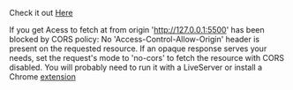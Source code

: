 Check it out <a href="https://20-js-products-via-api.netlify.app" target="_blank" rel="nofollow">Here</a>


If you get 
Acess to fetch at from origin 'http://127.0.0.1:5500' has been blocked by CORS policy: No 'Access-Control-Allow-Origin' header is present on the requested resource. If an opaque response serves your needs, set the request's mode to 'no-cors' to fetch the resource with CORS disabled.
You will probably need to run it with a LiveServer or install a Chrome <a href="https://chrome.google.com/webstore/detail/allow-cors-access-control/lhobafahddgcelffkeicbaginigeejlf" rel="nofollow">extension</a>
